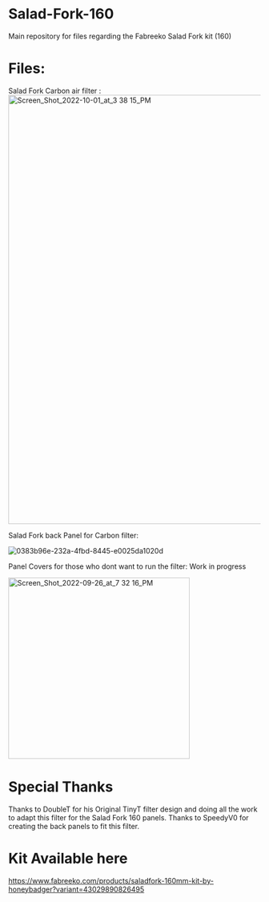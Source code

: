 # Salad-Fork-160
Main repository for files regarding the Fabreeko Salad Fork kit (160) 

# Files:
Salad Fork Carbon air filter <Work in progress>:<img width="857" alt="Screen_Shot_2022-10-01_at_3 38 15_PM" src="https://user-images.githubusercontent.com/114843212/193590586-e9d07136-be0f-4322-92da-a510aa142d9a.png">



Salad Fork back Panel for Carbon filter:

![0383b96e-232a-4fbd-8445-e0025da1020d](https://user-images.githubusercontent.com/114843212/193593206-ab43127c-d2d5-46d2-bf10-b451a4aff044.jpg)



Panel Covers for those who dont want to run the filter: Work in progress

<img width="362" alt="Screen_Shot_2022-09-26_at_7 32 16_PM" src="https://user-images.githubusercontent.com/114843212/193593376-917bfb92-2f79-4fab-aab3-1f9a8d03661d.png">






# Special Thanks
Thanks to DoubleT for his Original TinyT filter design and doing all the work to adapt this filter for the Salad Fork 160 panels. 
Thanks to SpeedyV0 for creating the back panels to fit this filter. 

# Kit Available here 
  https://www.fabreeko.com/products/saladfork-160mm-kit-by-honeybadger?variant=43029890826495
